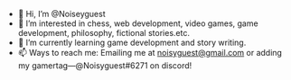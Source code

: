 - 👋 Hi, I’m @Noiseyguest
- 👀 I’m interested in chess, web development, video games, game development, philosophy, fictional stories.etc.
- 🌱 I’m currently learning game development and story writing.
- 📫 Ways to reach me: Emailing me at noisyguest@gmail.com or adding my gamertag—@Noisyguest#6271 on discord!

<!---
Noiseyguest/Noiseyguest is a ✨ special ✨ repository because its `README.md` (this file) appears on your GitHub profile.
You can click the Preview link to take a look at your changes.
--->
